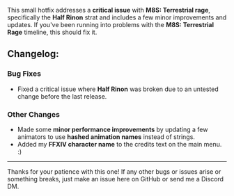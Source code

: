 This small hotfix addresses a **critical issue** with **M8S: Terrestrial rage**, specifically the **Half Rinon** strat and includes a few minor improvements and updates. If you've been running into problems with the **M8S: Terrestrial Rage** timeline, this should fix it.

## Changelog:

### Bug Fixes

-   Fixed a critical issue where **Half Rinon** was broken due to an untested change before the last release.

### Other Changes

-   Made some **minor performance improvements** by updating a few animators to use **hashed animation names** instead of strings.
-   Added my **FFXIV character name** to the credits text on the main menu. :)

---

Thanks for your patience with this one! If any other bugs or issues arise or something breaks, just make an issue here on GitHub or send me a Discord DM.